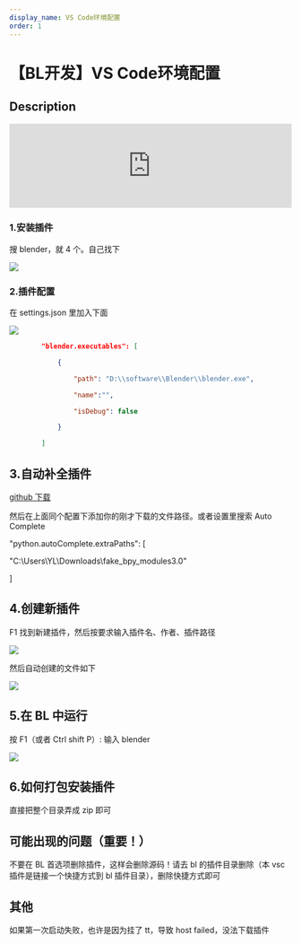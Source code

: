 ```yaml
---
display_name: VS Code环境配置
order: 1
---
```


# 【BL开发】VS Code环境配置

## Description

<iframe src="https://player.bilibili.com/player.html?bvid=BV1DV411z7vp&page=2&high_quality=1" width="100%" allowfullscreen="allowfullscreen" frameborder="0"></iframe>

### 1.安装插件

搜 blender，就 4 个。自己找下

![](https://cdn.yuelili.com/20220110165253.png)

### 2.插件配置

在 settings.json 里加入下面

![](https://cdn.yuelili.com/20220110165508.png)

```json
        "blender.executables": [

            {

                "path": "D:\\software\\Blender\\blender.exe",

                "name":"",

                "isDebug": false

            }

        ]

```

## 3.自动补全插件

[github 下载](https://github.com/nutti/fake-bpy-module)

然后在上面同个配置下添加你的刚才下载的文件路径。或者设置里搜索 Auto Complete

"python.autoComplete.extraPaths": [

"C:\\Users\\YL\\Downloads\\fake_bpy_modules3.0"

]

## 4.创建新插件

F1 找到新建插件，然后按要求输入插件名、作者、插件路径

![](https://cdn.yuelili.com/20220110172841.png)

然后自动创建的文件如下

![](https://cdn.yuelili.com/20220110173012.png)

## 5.在 BL 中运行

按 F1（或者 Ctrl shift P）: 输入 blender

![](https://cdn.yuelili.com/20220110173050.png)

## 6.如何打包安装插件

直接把整个目录弄成 zip 即可

## 可能出现的问题（重要！）

不要在 BL 首选项删除插件，这样会删除源码！请去 bl 的插件目录删除（本 vsc 插件是链接一个快捷方式到 bl 插件目录），删除快捷方式即可

## 其他

如果第一次启动失败，也许是因为挂了 tt，导致 host failed，没法下载插件
